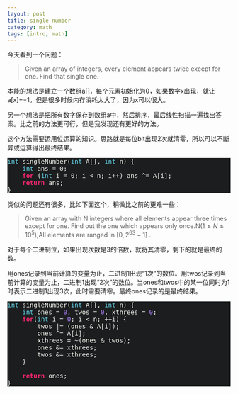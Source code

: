 ```yaml
---
layout: post
title: single number
category: math
tags: [intro, math]
---
```


今天看到一个问题：

>Given an array of integers, every element appears twice except for one. Find that single one.

本能的想法是建立一个数组a[]，每个元素初始化为0，如果数字x出现，就让a[x]+=1。但是很多时候内存消耗太大了，因为x可以很大。

另一个想法是把所有数字保存到数组a中，然后排序，最后线性扫描一遍找出答案。比之前的方法更可行，但是我发现还有更好的方法。

这个方法需要运用位运算的知识。思路就是每位bit出现2次就清零，所以可以不断异或运算得出最终结果。

<style type="text/css">
.Number { color: #ae81ff; }
.Statement { color: #f92672; font-weight: bold; }
.Type { color: #66d9ef; }
.Repeat { color: #f92672; font-weight: bold; }
</style>

<pre id='vimCodeElement' style=" font-family: monospace; color: #f8f8f2; background-color: #1b1d1e; ">
<span class="Type">int</span> singleNumber(<span class="Type">int</span> A[], <span class="Type">int</span> n) {
    <span class="Type">int</span> ans = <span class="Constant">0</span>;
    <span class="Statement">for</span> (<span class="Type">int</span> i = <span class="Constant">0</span>; i &lt; n; i++) ans ^= A[i];
    <span class="Statement">return</span> ans;
}
</pre>

类似的问题还有很多，比如下面这个，稍微比之前的更难一些：

>Given an array with N integers where all elements appear three times except for one. Find out the one which appears only once.N($1\le N\le { 10 }^{ 5 }$),All elements are ranged in $\left[ 0,{ 2 }^{ 63 }-1 \right]$ .


对于每个二进制位，如果出现次数是3的倍数，就将其清零，剩下的就是最终的数。

用ones记录到当前计算的变量为止，二进制1出现“1次”的数位。用twos记录到当前计算的变量为止，二进制1出现“2次”的数位。当ones和twos中的某一位同时为1时表示二进制1出现3次，此时需要清零。最终ones记录的是最终结果。

<pre id='vimCodeElement' style=" font-family: monospace; color: #f8f8f2; background-color: #1b1d1e; ">
<span class="Type">int</span> singleNumber(<span class="Type">int</span> A[], <span class="Type">int</span> n) {
    <span class="Type">int</span> ones = <span class="Number">0</span>, twos = <span class="Number">0</span>, xthrees = <span class="Number">0</span>;
    <span class="Repeat">for</span>(<span class="Type">int</span> i = <span class="Number">0</span>; i &lt; n; ++i) {
        twos |= (ones &amp; A[i]);
        ones ^= A[i];
        xthrees = ~(ones &amp; twos);
        ones &amp;= xthrees;
        twos &amp;= xthrees;
    }

    <span class="Statement">return</span> ones;
}
</pre>




